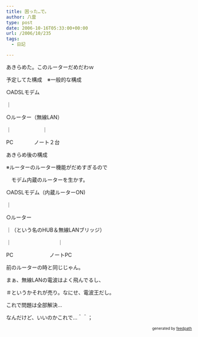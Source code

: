 ```yaml
---
title: 困った…で。
author: 八雲
type: post
date: 2006-10-16T05:33:00+00:00
url: /2006/10/235
tags:
  - 日記

---
```

あきらめた。このルーターだめだわｗ

予定してた構成　※一般的な構成
  
○ADSLモデム
  
｜
  
○ルーター（無線LAN）
  
｜　　　　　　｜
  
PC　　　　ノート２台

あきらめ後の構成
  
※ルーターのルーター機能がだめすぎるので
  
　モデム内蔵のルーターを生かす。
  
○ADSLモデム（内蔵ルーターON)
  
｜
  
○ルーター
  
｜（という名のHUB＆無線LANブリッジ）
  
｜　　　　　　　　　｜
  
PC　　　　　　　ノートPC

前のルーターの時と同じじゃん。
  
まぁ、無線LANの電波はよく飛んでるし、
  
＃というかそれが売り。なにせ、電波王だし。

これで問題は全部解決…
  
なんだけど、いいのかこれで…＾＾；<!--
feedpath info start
-->

<div style="text-align: right; font-size: 10px;">
  &nbsp;&nbsp;<span>generated by <a href="http://feedpath.jp">feedpath</a></span>
</div>

<!--
feedpath info end
-->
